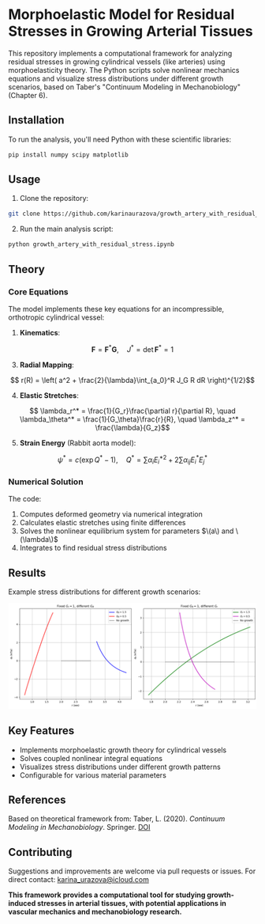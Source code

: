 # Morphoelastic Model for Residual Stresses in Growing Arterial Tissues

This repository implements a computational framework for analyzing residual stresses in growing cylindrical vessels (like arteries) using morphoelasticity theory. The Python scripts solve nonlinear mechanics equations and visualize stress distributions under different growth scenarios, based on Taber's "Continuum Modeling in Mechanobiology" (Chapter 6).

## Installation

To run the analysis, you'll need Python with these scientific libraries:

```bash
pip install numpy scipy matplotlib
```

## Usage

1. Clone the repository:
```bash
git clone https://github.com/karinaurazova/growth_artery_with_residual_stress.git
```

2. Run the main analysis script:
```python
python growth_artery_with_residual_stress.ipynb
```

## Theory

### Core Equations

The model implements these key equations for an incompressible, orthotropic cylindrical vessel:

1. **Kinematics**:
```math
   \mathbf{F} = \mathbf{F}^* \mathbf{G}, \quad J^* = \det \mathbf{F}^* = 1
```
3. **Radial Mapping**:
```math
   r(R) = \left( a^2 + \frac{2}{\lambda}\int_{a_0}^R J_G R dR \right)^{1/2}
```
4. **Elastic Stretches**:
```math
   \lambda_r^* = \frac{1}{G_r}\frac{\partial r}{\partial R}, \quad \lambda_\theta^* = \frac{1}{G_\theta}\frac{r}{R}, \quad \lambda_z^* = \frac{\lambda}{G_z}
```
5. **Strain Energy** (Rabbit aorta model):
```math
   \psi^* = c(\exp Q^* - 1), \quad Q^* = \sum \alpha_i E_i^{*2} + 2\sum \alpha_{ij} E_i^*E_j^*
```
### Numerical Solution

The code:
1. Computes deformed geometry via numerical integration
2. Calculates elastic stretches using finite differences
3. Solves the nonlinear equilibrium system for parameters $\(a\) and \(\lambda\)$
4. Integrates to find residual stress distributions

## Results

Example stress distributions for different growth scenarios:

![result](result_growth.png)

## Key Features

- Implements morphoelastic growth theory for cylindrical vessels
- Solves coupled nonlinear integral equations
- Visualizes stress distributions under different growth patterns
- Configurable for various material parameters

## References

Based on theoretical framework from:
Taber, L. (2020). *Continuum Modeling in Mechanobiology*. Springer. [DOI](https://doi.org/10.1007/978-3-030-43209-6)

## Contributing

Suggestions and improvements are welcome via pull requests or issues. For direct contact: karina_urazova@icloud.com

**This framework provides a computational tool for studying growth-induced stresses in arterial tissues, with potential applications in vascular mechanics and mechanobiology research.**
